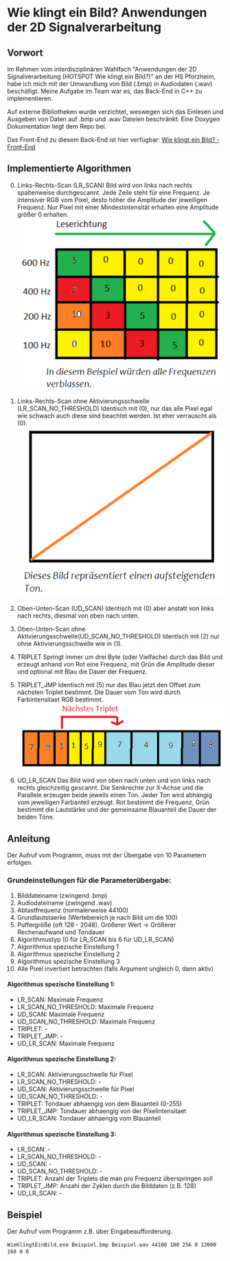 # Wie klingt ein Bild? Anwendungen der 2D Signalverarbeitung 

Vorwort
-------
Im Rahmen vom interdisziplinären Wahlfach "Anwendungen der 2D Signalverarbeitung (HOTSPOT Wie klingt ein Bild?)" an der HS Pforzheim, habe ich mich mit der Umwandlung von Bild (.bmp) in Audiodaten (.wav) beschäfigt.
Meine Aufgabe im Team war es, das Back-End in C++ zu implementieren. 

Auf externe Bibliotheken wurde verzichtet, weswegen sich das Einlesen und Ausgeben von Daten auf .bmp und .wav Dateien beschränkt.
Eine Doxygen Dokumentation liegt dem Repo bei.

Das Front-End zu diesem Back-End ist hier verfügbar:
[Wie klingt ein Bild? - Front-End](https://github.com/PErlenmaier/WieKlingtEinBild "Hier zum Repository vom Front-End")

Implementierte Algorithmen
--------------------------
0) Links-Rechts-Scan (LR_SCAN)
Bild wird von links nach rechts spaltenweise durchgescannt.
Jede Zeile steht für eine Frequenz. Je intensiver RGB vom Pixel, desto höher die Amplitude der jeweiligen Frequenz.
Nur Pixel mit einer Mindestintensität erhalten eine Amplitude größer 0 erhalten. 
![](/Dokumentation/_readme/LR_SCAN.png) 

1) Links-Rechts-Scan ohne Aktivierungsschwelle (LR_SCAN_NO_THRESHOLD)
Identisch mit (0), nur das alle Pixel egal wie schwach auch diese sind beachtet werden. 
Ist eher verrauscht als (0).
![](/Dokumentation/_readme/LR_SCAN2.png)

2) Oben-Unten-Scan (UD_SCAN)
Identisch mit (0) aber anstatt von links nach rechts, diesmal von oben nach unten.

3) Oben-Unten-Scan ohne Aktivierungsschwelle(UD_SCAN_NO_THRESHOLD)
Identisch mit (2) nur ohne Aktivierungsschwelle wie in (1).

4) TRIPLET
Springt immer um drei Byte (oder Vielfache) durch das Bild und erzeugt anhand von Rot eine Frequenz, mit Grün die Amplitude dieser und optional mit Blau die Dauer der Frequenz.

5) TRIPLET_JMP
Identisch mit (5) nur das Blau jetzt den Offset zum nächsten Triplet bestimmt. Die Dauer vom Ton wird durch Farbintensitaet RGB bestimmt.
![](/Dokumentation/_readme/TRIPLET.png)


6) UD_LR_SCAN
Das Bild wird von oben nach unten und von links nach rechts gleichzeitig gescannt.
Die Senkrechte zur X-Achse und die Parallele erzeugen beide jeweils einen Ton. Jeder Ton wird abhängig vom jeweiligen Farbanteil erzeugt. Rot bestimmt die Frequenz, Grün bestimmt die Lautstärke und der gemeinsame Blauanteil die Dauer der beiden Töne.

Anleitung
---------
Der Aufruf vom Programm, muss mit der Übergabe von 10 Parametern erfolgen.

### Grundeinstellungen für die Parameterübergabe:
1) Bilddateiname (zwingend .bmp)
2) Audiodateiname (zwingend .wav)
3) Abtastfrequenz (normalerweise 44100)
4) Grundlautstaerke (Wertebereich je nach Bild um die 100)
5) Puffergröße (oft 128 - 2048). Größerer Wert -> Größerer Rechenaufwand und Tondauer
6) Algorithmustyp (0 für LR_SCAN bis 6 für UD_LR_SCAN)
7) Algorithmus spezische Einstellung 1
8) Algorithmus spezische Einstellung 2
9) Algorithmus spezische Einstellung 3
10) Alle Pixel invertiert betrachten (falls Argument ungleich 0, dann aktiv)

#### Algorithmus spezische Einstellung 1:
- LR_SCAN: Maximale Frequenz
- LR_SCAN_NO_THRESHOLD: Maximale Frequenz
- UD_SCAN: Maximale Frequenz
- UD_SCAN_NO_THRESHOLD: Maximale Frequenz
- TRIPLET: -
- TRIPLET_JMP: - 
- UD_LR_SCAN: Maximale Frequenz

#### Algorithmus spezische Einstellung 2:
- LR_SCAN: Aktivierungsschwelle für Pixel
- LR_SCAN_NO_THRESHOLD: -
- UD_SCAN: Aktivierungsschwelle für Pixel
- UD_SCAN_NO_THRESHOLD: - 
- TRIPLET: Tondauer abhaengig von dem Blauanteil (0-255)
- TRIPLET_JMP: Tondauer abhaengig von der Pixelintensitaet
- UD_LR_SCAN: Tondauer abhaengig vom Blauanteil

#### Algorithmus spezische Einstellung 3:
- LR_SCAN: - 
- LR_SCAN_NO_THRESHOLD: - 
- UD_SCAN: - 
- UD_SCAN_NO_THRESHOLD: - 
- TRIPLET: Anzahl der Triplets die man pro Frequenz überspringen soll
- TRIPLET_JMP: Anzahl der Zyklen durch die Bilddaten (z.B. 128)
- UD_LR_SCAN: -

Beispiel
--------
Der Aufruf vom Programm z.B. über Eingabeaufforderung.
```
WieKlingtEinBild.exe Beispiel.bmp Beispiel.wav 44100 100 256 0 12000 160 0 0
```


